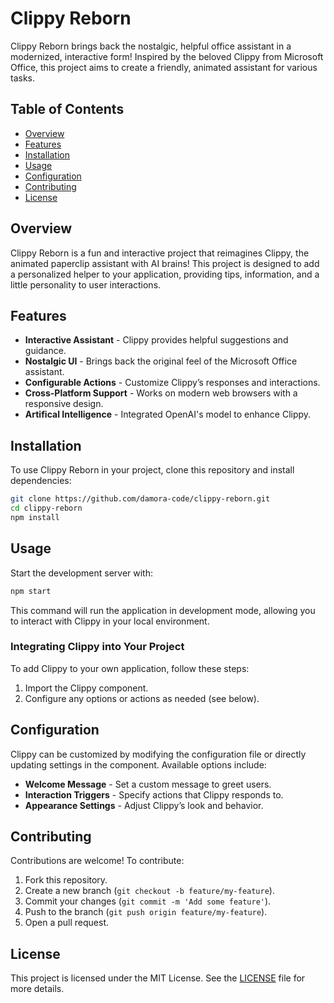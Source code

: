
# Clippy Reborn

Clippy Reborn brings back the nostalgic, helpful office assistant in a modernized, interactive form! Inspired by the beloved Clippy from Microsoft Office, this project aims to create a friendly, animated assistant for various tasks.

## Table of Contents

- [Overview](#overview)
- [Features](#features)
- [Installation](#installation)
- [Usage](#usage)
- [Configuration](#configuration)
- [Contributing](#contributing)
- [License](#license)

## Overview

Clippy Reborn is a fun and interactive project that reimagines Clippy, the animated paperclip assistant with AI brains! This project is designed to add a personalized helper to your application, providing tips, information, and a little personality to user interactions.

## Features

- **Interactive Assistant** - Clippy provides helpful suggestions and guidance.
- **Nostalgic UI** - Brings back the original feel of the Microsoft Office assistant.
- **Configurable Actions** - Customize Clippy’s responses and interactions.
- **Cross-Platform Support** - Works on modern web browsers with a responsive design.
- **Artifical Intelligence** - Integrated OpenAI's model to enhance Clippy.

## Installation

To use Clippy Reborn in your project, clone this repository and install dependencies:

```bash
git clone https://github.com/damora-code/clippy-reborn.git
cd clippy-reborn
npm install
```

## Usage

Start the development server with:

```bash
npm start
```

This command will run the application in development mode, allowing you to interact with Clippy in your local environment.

### Integrating Clippy into Your Project

To add Clippy to your own application, follow these steps:

1. Import the Clippy component.
2. Configure any options or actions as needed (see below).

## Configuration

Clippy can be customized by modifying the configuration file or directly updating settings in the component. Available options include:

- **Welcome Message** - Set a custom message to greet users.
- **Interaction Triggers** - Specify actions that Clippy responds to.
- **Appearance Settings** - Adjust Clippy’s look and behavior.

## Contributing

Contributions are welcome! To contribute:

1. Fork this repository.
2. Create a new branch (`git checkout -b feature/my-feature`).
3. Commit your changes (`git commit -m 'Add some feature'`).
4. Push to the branch (`git push origin feature/my-feature`).
5. Open a pull request.

## License

This project is licensed under the MIT License. See the [LICENSE](LICENSE) file for more details.
